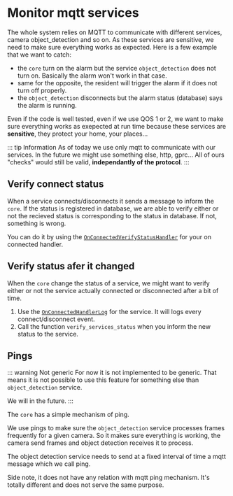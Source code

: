 # Monitor mqtt services
The whole system relies on MQTT to communicate with different services, camera object_detection and so on.
As these services are sensitive, we need to make sure everything works as expected. Here is a few example that we want to catch:
- the `core` turn on the alarm but the service `object_detection` does not turn on. Basically the alarm won't work in that case.
- same for the opposite, the resident will trigger the alarm if it does not turn off properly.
- the `object_detection` disconnects but the alarm status (database) says the alarm is running.

Even if the code is well tested, even if we use QOS 1 or 2, we want to make sure everything works as exepected at run time because these services are **sensitive**, they protect your home, your places...

::: tip Information
As of today we use only mqtt to communicate with our services. In the future we might use something else, http, gprc... All of ours "checks" would still be valid, **independantly of the protocol**.
:::


## Verify connect status
When a service connects/disconnects it sends a message to inform the `core`.
If the status is registered in database, we are able to verify either or not the recieved status is corresponding to the status in database. If not, something is wrong.

You can do it by using the [`OnConnectedVerifyStatusHandler`](https://github.com/mxmaxime/bobby-home/blob/00b8adca1a5216340873218d3f9ae1a58a93b458/core/app/utils/mqtt/mqtt_status_handler.py#L47) for your on connected handler.


## Verify status afer it changed
When the `core` change the status of a service, we might want to verify either or not the service actually connected or disconnected after a bit of time.

1) Use the [`OnConnectedHandlerLog`](https://github.com/mxmaxime/bobby-home/blob/00b8adca1a5216340873218d3f9ae1a58a93b458/core/app/utils/mqtt/mqtt_status_handler.py#L82) for the service. It will logs every connect/disconnect event.
2) Call the function `verify_services_status` when you inform the new status to the service.

## Pings
::: warning Not generic
For now it is not implemented to be generic. That means it is not possible to use this feature for something else than `object_detection` service.

We will in the future.
:::

The `core` has a simple mechanism of ping.

We use pings to make sure the `object_detection` service processes frames frequently for a given camera.
So it makes sure everything is working, the camera send frames and object detection receives it to process.

The object detection service needs to send at a fixed interval of time a mqtt message which we call ping.

Side note, it does not have any relation with mqtt ping mechanism. It's totally different and does not serve the same purpose.


